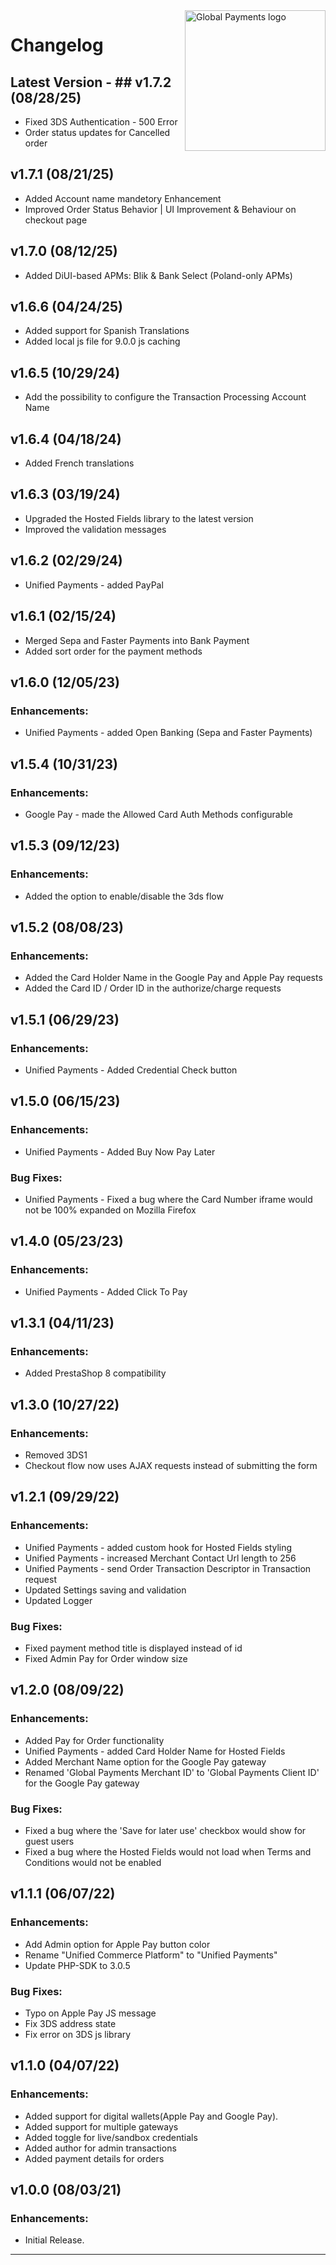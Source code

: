 <a href="https://github.com/globalpayments" target="_blank">
    <img src="https://avatars.githubusercontent.com/u/25797248?s=200&v=4" alt="Global Payments logo" title="Global Payments" align="right" width="225" />
</a>

# Changelog

## Latest Version - ## v1.7.2 (08/28/25)
- Fixed 3DS Authentication - 500 Error
- Order status updates for Cancelled order

## v1.7.1 (08/21/25)
- Added Account name mandetory Enhancement
- Improved Order Status Behavior | UI Improvement & Behaviour on checkout page

## v1.7.0 (08/12/25)
- Added DiUI-based APMs: Blik & Bank Select (Poland-only APMs)

## v1.6.6 (04/24/25)
- Added support for Spanish Translations
- Added local js file for 9.0.0 js caching

## v1.6.5 (10/29/24)
- Add the possibility to configure the Transaction Processing Account Name

## v1.6.4 (04/18/24)
- Added French translations

## v1.6.3 (03/19/24)
- Upgraded the Hosted Fields library to the latest version
- Improved the validation messages

## v1.6.2 (02/29/24)
- Unified Payments - added PayPal

## v1.6.1 (02/15/24)
- Merged Sepa and Faster Payments into Bank Payment
- Added sort order for the payment methods

## v1.6.0 (12/05/23)
### Enhancements:
- Unified Payments - added Open Banking (Sepa and Faster Payments)

## v1.5.4 (10/31/23)
### Enhancements:
- Google Pay - made the Allowed Card Auth Methods configurable

## v1.5.3 (09/12/23)
### Enhancements:
- Added the option to enable/disable the 3ds flow

## v1.5.2 (08/08/23)
### Enhancements:
- Added the Card Holder Name in the Google Pay and Apple Pay requests
- Added the Card ID / Order ID in the authorize/charge requests

## v1.5.1 (06/29/23)
### Enhancements:
- Unified Payments - Added Credential Check button

## v1.5.0 (06/15/23)
### Enhancements:
- Unified Payments - Added Buy Now Pay Later

### Bug Fixes:
- Unified Payments - Fixed a bug where the Card Number iframe would not be 100% expanded on Mozilla Firefox

## v1.4.0 (05/23/23)
### Enhancements:
- Unified Payments - Added Click To Pay

## v1.3.1 (04/11/23)
### Enhancements:
- Added PrestaShop 8 compatibility

## v1.3.0 (10/27/22)
### Enhancements:
- Removed 3DS1
- Checkout flow now uses AJAX requests instead of submitting the form

## v1.2.1 (09/29/22)
### Enhancements:
- Unified Payments - added custom hook for Hosted Fields styling
- Unified Payments - increased Merchant Contact Url length to 256
- Unified Payments - send Order Transaction Descriptor in Transaction request
- Updated Settings saving and validation
- Updated Logger

### Bug Fixes:
- Fixed payment method title is displayed instead of id
- Fixed Admin Pay for Order window size

## v1.2.0 (08/09/22)
### Enhancements:
- Added Pay for Order functionality
- Unified Payments - added Card Holder Name for Hosted Fields
- Added Merchant Name option for the Google Pay gateway
- Renamed 'Global Payments Merchant ID' to 'Global Payments Client ID' for the Google Pay gateway

### Bug Fixes:
- Fixed a bug where the 'Save for later use' checkbox would show for guest users
- Fixed a bug where the Hosted Fields would not load when Terms and Conditions would not be enabled

## v1.1.1 (06/07/22)
### Enhancements:
- Add Admin option for Apple Pay button color
- Rename "Unified Commerce Platform" to "Unified Payments"
- Update PHP-SDK to 3.0.5

### Bug Fixes:
- Typo on Apple Pay JS message
- Fix 3DS address state
- Fix error on 3DS js library

## v1.1.0 (04/07/22)
### Enhancements:
- Added support for digital wallets(Apple Pay and Google Pay).
- Added support for multiple gateways
- Added toggle for live/sandbox credentials
- Added author for admin transactions
- Added payment details for orders

## v1.0.0 (08/03/21)
### Enhancements:
- Initial Release.

---
